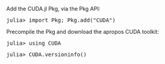 





Add the CUDA.jl Pkg, via the Pkg API:


<pre>julia> import Pkg; Pkg.add("CUDA")</pre>

Precompile the Pkg and download the apropos CUDA toolkit:

<pre>julia> using CUDA</pre>

<pre>julia> CUDA.versioninfo()</pre>




